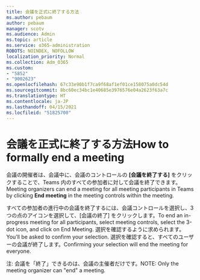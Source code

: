 ```yaml
---
title: 会議を正式に終了する方法
ms.author: pebaum
author: pebaum
manager: scotv
ms.audience: Admin
ms.topic: article
ms.service: o365-administration
ROBOTS: NOINDEX, NOFOLLOW
localization_priority: Normal
ms.collection: Adm_O365
ms.custom:
- "5852"
- "9002623"
ms.openlocfilehash: 67c33e90b1f7ca9f68af1ef01ce158075a0dc54d
ms.sourcegitcommit: 8bc60ec34bc1e40685e3976576e04a2623f63a7c
ms.translationtype: HT
ms.contentlocale: ja-JP
ms.lasthandoff: 04/15/2021
ms.locfileid: "51825700"
---
```

# <a name="how-to-formally-end-a-meeting"></a><span data-ttu-id="31a12-102">会議を正式に終了する方法</span><span class="sxs-lookup"><span data-stu-id="31a12-102">How to formally end a meeting</span></span>

<span data-ttu-id="31a12-103">会議の開催者は、会議中に、会議のコントロールの **[会議を終了する]** をクリックすることで、Teams 内のすべての参加者に対して会議を終了できます。</span><span class="sxs-lookup"><span data-stu-id="31a12-103">Meeting organizers can end a meeting for all meeting participants in Teams by clicking **End meeting** in the meeting controls within the meeting.</span></span>  

<span data-ttu-id="31a12-104">すべての参加者の進行中の会議を終了するには、会議コントロールを選択し、3 つの点のアイコンを選択して、[会議の終了] をクリックします。</span><span class="sxs-lookup"><span data-stu-id="31a12-104">To end an in-progress meeting for all participants, select meeting controls, select the 3-dot icon, and click on End Meeting.</span></span> <span data-ttu-id="31a12-105">選択を確認するように求められます。</span><span class="sxs-lookup"><span data-stu-id="31a12-105">You’ll be asked to confirm your selection.</span></span> <span data-ttu-id="31a12-106">選択を確認すると、すべてのユーザーの会議が終了します。</span><span class="sxs-lookup"><span data-stu-id="31a12-106">Confirming your selection will end the meeting for everyone.</span></span>

<span data-ttu-id="31a12-107">注: 会議を「終了」できるのは、会議の主催者だけです。</span><span class="sxs-lookup"><span data-stu-id="31a12-107">NOTE: Only the meeting organizer can "end" a meeting.</span></span>
